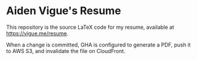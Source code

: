 # Aiden Vigue's Resume
 
This repository is the source LaTeX code for my resume, available at https://vigue.me/resume.

When a change is committed, GHA is configured to generate a PDF, push it to AWS S3, and invalidate the file on CloudFront.
